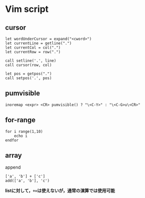 # Vim script

## cursor
```
let wordUnderCursor = expand("<cword>")
let currentLine = getline(".")
let currentCol = col(".")
let currentRow = row(".")

call setline('.', line)
call cursor(row, col)

let pos = getpos(".")
call setpos('.', pos)
```

## pumvisible
```
inoremap <expr> <CR> pumvisible() ? "\<C-Y>" : "\<C-G>u\<CR>"
```

## for-range
```
for i range(1,10)
	echo i
endfor
```

## array
append
```
['a', 'b'] + ['c']
add(['a', 'b'], 'c')
```
__listに対して，`+=`は使えないが，通常の演算では使用可能__
